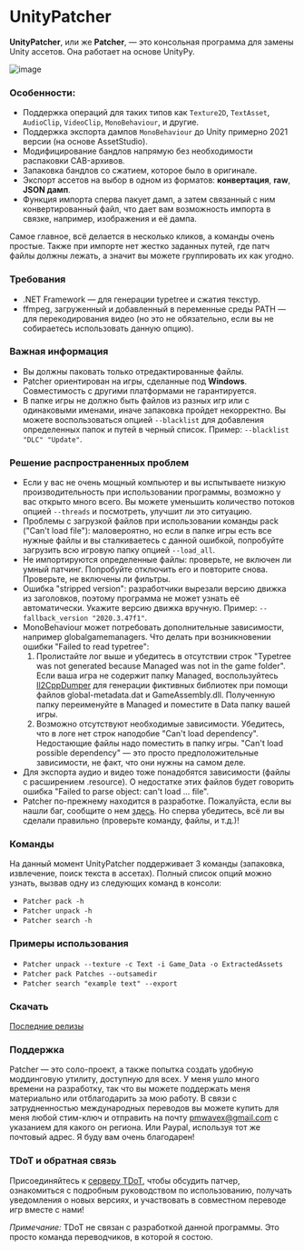 # UnityPatcher
**UnityPatcher**, или же **Patcher**, — это консольная программа для замены Unity ассетов. Она работает на основе UnityPy.

![image](https://github.com/user-attachments/assets/a0dbf7f9-e270-4f0b-93c9-4e4e9f6a9c15)

### **Особенности**:
- Поддержка операций для таких типов как `Texture2D`, `TextAsset`, `AudioClip`, `VideoClip`, `MonoBehaviour`, и другие.  
- Поддержка экспорта дампов `MonoBehaviour` до Unity примерно 2021 версии (на основе AssetStudio).  
- Модифицирование бандлов напрямую без необходимости распаковки CAB-архивов.  
- Запаковка бандлов со сжатием, которое было в оригинале.  
- Экспорт ассетов на выбор в одном из форматов: **конвертация**, **raw**, **JSON дамп**.  
- Функция импорта сперва пакует дамп, а затем связанный с ним конвертированный файл, что дает вам возможность импорта в связке, например, изображения и её дампа. 

Самое главное, всё делается в несколько кликов, а команды очень простые. Также при импорте нет жестко заданных путей, где патч файлы должны лежать, а значит вы можете группировать их как угодно.

### **Требования**
- .NET Framework — для генерации typetree и сжатия текстур.
- ffmpeg, загруженный и добавленный в переменные среды PATH — для перекодирования видео (но это не обязательно, если вы не собираетесь использовать данную опцию).

### **Важная информация** 
- Вы должны паковать только отредактированные файлы.
- Patcher ориентирован на игры, сделанные под **Windows**. Совместимость с другими платформами не гарантируется.
- В папке игры не должно быть файлов из разных игр или с одинаковыми
именами, иначе запаковка пройдет некорректно. Вы можете воспользоваться опцией `--blacklist` для добавления определенных папок и путей в черный список. Пример: `--blacklist "DLC" "Update"`.

### **Решение распространенных проблем** 
- Если у вас не очень мощный компьютер и вы испытываете низкую производительность при использовании программы, возможно у вас открыто много всего. Вы можете уменьшить количество потоков опцией `--threads` и посмотреть, улучшит ли это ситуацию.
- Проблемы с загрузкой файлов при использовании команды pack ("Can't load file"): маловероятно, но если в папке игры есть все нужные файлы и вы сталкиваетесь с данной ошибкой, попробуйте загрузить всю игровую папку опцией `--load_all`.
- Не импортируются определенные файлы: проверьте, не включен ли умный патчинг. Попробуйте отключить его и повторите снова. Проверьте, не включены ли фильтры.
- Ошибка "stripped version": разработчики вырезали версию движка из заголовков, поэтому программа не может узнать её автоматически. Укажите версию движка вручную. Пример: `--fallback_version "2020.3.47f1"`.
- MonoBehaviour может потребовать дополнительные зависимости, например globalgamemanagers. Что делать при возникновении ошибки "Failed to read typetree":
  1. Пролистайте лог выше и убедитесь в отсутствии строк "Typetree was not generated because Managed was not in the game folder". Если ваша игра не содержит папку Managed, воспользуйтесь [Il2CppDumper](https://github.com/Perfare/Il2CppDumper/releases) для генерации фиктивных библиотек при помощи файлов global-metadata.dat и GameAssembly.dll. Полученную папку переименуйте в Managed и поместите в Data папку вашей игры.
  2. Возможно отсутствуют необходимые зависимости. Убедитесь, что в логе нет строк наподобие "Can't load dependency". Недостающие файлы надо поместить в папку игры. "Can't load possible dependency" — это просто предположительные зависимости, не факт, что они нужны на самом деле.
- Для экспорта аудио и видео тоже понадобятся зависимости (файлы с расширением .resource). О недостатке этих файлов будет говорить ошибка "Failed to parse object: can't load ... file". 
- Patcher по-прежнему находится в разработке. Пожалуйста, если вы нашли баг, сообщите о нем [здесь](https://github.com/JunkBeat/UnityPatcher/issues). Но сперва убедитесь, всё ли вы сделали правильно (проверьте команду, файлы, и т.д.)!

### **Команды**
На данный момент UnityPatcher поддерживает 3 команды (запаковка, извлечение, поиск текста в ассетах). Полный список опций можно узнать, вызвав одну из следующих команд в консоли:
- `Patcher pack -h`
- `Patcher unpack -h`
- `Patcher search -h`

### **Примеры использования**
- `Patcher unpack --texture -c Text -i Game_Data -o ExtractedAssets`
- `Patcher pack Patches --outsamedir`
- `Patcher search "example text" --export`

### **Скачать**
[Последние релизы](https://github.com/JunkBeat/UnityPatcher/releases)

### **Поддержка**
Patcher — это соло-проект, а также попытка создать удобную моддинговую утилиту, доступную для всех. У меня ушло много времени на разработку, так что вы можете поддержать меня материально или отблагодарить за мою работу. В связи с затрудненностью международных переводов вы можете купить для меня любой стим-ключ и отправить на почту pmwavex@gmail.com с указанием для какого он региона. Или Paypal, используя тот же почтовый адрес. Я буду вам очень благодарен!

### **TDoT и обратная связь**
Присоединяйтесь к [серверу TDoT](https://discord.gg/qEzKUq2SZ4), чтобы обсудить патчер, ознакомиться с подробным руководством по использованию, получать уведомления о новых версиях, и участвовать в совместном переводе игр вместе с нами!

*Примечание:* TDoT не связан с разработкой данной программы. Это просто команда переводчиков, в которой я состою.

